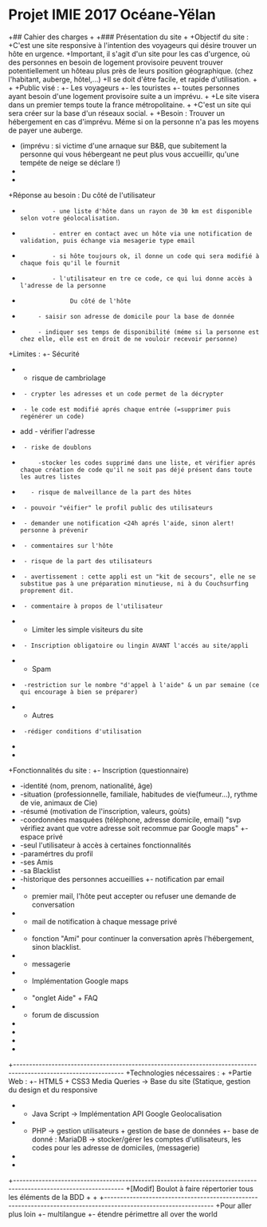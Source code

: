 # Projet IMIE 2017 Océane-Yëlan
 +## Cahier des charges
 +
 +### Présentation du site
 +
 +Objectif du site :
 +C'est une site responsive à l'intention des voyageurs qui désire trouver un hôte en urgence.
 +Important, il s'agit d'un site pour les cas d'urgence, où des personnes en besoin de logement provisoire peuvent trouver potentiellement un hôteau plus près de leurs position géographique. (chez l'habitant, auberge, hôtel,...)
 +Il se doit d'être facile, et rapide d'utilisation.
 +
 +
 +Public visé :
 +- Les voyageurs
 +- les touristes
 +- toutes personnes ayant besoin d'une logement provisoire suite a un imprévu.
 +
 +Le site visera dans un premier temps toute la france métropolitaine.
 +
 +C'est un site qui sera créer sur la base d'un réseaux social.
 +
 +Besoin : Trouver un hébergement en cas d'imprévu. Méme si on la personne n'a pas les moyens de payer une auberge.
 +	(imprévu : si victime d'une arnaque sur B&B, que subitement la personne qui vous hébergeant ne peut plus vous accueillir, qu'une tempéte de neige se déclare !)
 +
 +
 +Réponse au besoin : Du côté de l'utilisateur
 +		    	- une liste d'hôte dans un rayon de 30 km est disponible selon votre géolocalisation.
 +		    	- entrer en contact avec un hôte via une notification de validation, puis échange via mesagerie type email
 +		    	- si hôte toujours ok, il donne un code qui sera modifié à chaque fois qu'il le fournit
 +		    	- l'utilisateur en tre ce code, ce qui lui donne accès à l'adresse de la personne
 +	                 Du côté de l'hôte
 +			- saisir son adresse de domicile pour la base de donnée
 +			- indiquer ses temps de disponibilité (méme si la personne est chez elle, elle est en droit de ne vouloir recevoir personne)
 +Limites :
 +- Sécurité
 +	- risque de cambriolage
 +		- crypter les adresses et un code permet de la décrypter
 +		- le code est modifié aprés chaque entrée (=supprimer puis regénérer un code)
 +	add	- vérifier l'adresse
 +		- riske de doublons
 +			-stocker les codes supprimé dans une liste, et vérifier aprés chaque création de code qu'il ne soit pas déjé présent dans toute les autres listes
 +        - risque de malveillance de la part des hôtes
 +		- pouvoir "véifier" le profil public des utilisateurs
 +		- demander une notification <24h aprés l'aide, sinon alert! personne à prévenir
 +		- commentaires sur l'hôte
 +    	- risque de la part des utilisateurs
 +		- avertissement : cette appli est un "kit de secours", elle ne se substitue pas à une préparation minutieuse, ni à du Couchsurfing proprement dit.
 +		- commentaire à propos de l'utilisateur
 +	- Limiter les simple visiteurs du site
 +	 	- Inscription obligatoire ou lingin AVANT l'accés au site/appli
 +	- Spam
 +		-restriction sur le nombre "d'appel à l'aide" & un par semaine (ce qui encourage à bien se préparer)
 +	- Autres
 +		-rédiger conditions d'utilisation
 +
 +
 +Fonctionnalités du site :
 +- Inscription (questionnaire)
 +	-identité (nom, prenom, nationalité, âge)
 +	-situation (professionnelle, familiale, habitudes de vie(fumeur...), rythme de vie, animaux de Cie)
 +	-résumé (motivation de l'inscription, valeurs, goùts)
 +	-coordonnées masquées (téléphone, adresse domicile, email) "svp vérifiez avant que votre adresse soit recommue par Google maps"
 +- espace privé
 +  -seul l'utilisateur à accès à certaines fonctionnalités
 +	-paramértres du profil
 +	-ses Amis
 +	-sa Blacklist
 +	-historique des personnes accueillies
 +- notification par email
 +	- premier mail, l'hôte peut accepter ou refuser une demande de conversation
 +	- mail de notification à chaque message privé
 +	- fonction "Ami" pour continuer la conversation après l'hébergement, sinon blacklist.
 +    - messagerie
 +    - Implémentation Google maps
 +    - "onglet Aide" + FAQ
 +    -  forum de discussion
 +
 +
 +
 +
 +----------------------------------------------------------------------------------------------------------------
 +Technologies nécessaires :
 +
 +Partie Web :
 +- HTML5 + CSS3 Media Queries -> Base du site (Statique, gestion du design et du responsive
 + - Java Script -> Implémentation API Google Geolocalisation
 + - PHP -> gestion utilisateurs + gestion de base de données
 +- base de donné : MariaDB -> stocker/gérer les comptes d'utilisateurs, les codes pour les adresse de domiciles, (messagerie)
 +
 +
 +----------------------------------------------------------------------------------------------------------------
 +[Modif] Boulot à faire répertorier tous les éléments de la BDD
 +
 +
 +----------------------------------------------------------------------------------------------------------------
 +Pour aller plus loin
 +- multilangue
 +- étendre périmettre all over the world